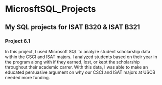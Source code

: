 # **MicrosftSQL_Projects**
## **My SQL projects for ISAT B320 & ISAT B321**

### Project 6.1
In this project, I used Microsoft SQL to analyze student scholarship data within the CSCI and ISAT majors. I analyzed students based on their year in the program along with if they earned, lost, or kept the scholarship throughout their academic carrer. With this data, I was able to make an educated persuasive argument on why our CSCI and ISAT majors at USCB needed more funding. 

